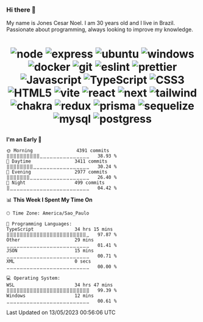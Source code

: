 ### Hi there 👋

My name is Jones Cesar Noel. I am 30 years old and I live in Brazil.
Passionate about programming, always looking to improve my knowledge.


<h1 align="center">
 
 ![node](https://img.shields.io/badge/Node.js-339933?style=for-the-badge&logo=nodedotjs&logoColor=white)
 ![express](https://img.shields.io/badge/Express.js-000000?style=for-the-badge&logo=express&logoColor=white)
 ![ubuntu](https://img.shields.io/badge/Ubuntu-E95420?style=for-the-badge&logo=ubuntu&logoColor=white)
 ![windows](https://img.shields.io/badge/Windows-0078D6?style=for-the-badge&logo=windows&logoColor=white)
 ![docker](https://img.shields.io/badge/Docker-2496ED?style=for-the-badge&logo=docker&logoColor=white)
 ![git](https://img.shields.io/badge/GIT-E44C30?style=for-the-badge&logo=git&logoColor=white)
 ![eslint](https://img.shields.io/badge/eslint-3A33D1?style=for-the-badge&logo=eslint&logoColor=white)
 ![prettier](https://img.shields.io/badge/prettier-1A2C34?style=for-the-badge&logo=prettier&logoColor=F7BA3E)
 ![Javascript](https://img.shields.io/badge/JavaScript-323330?style=for-the-badge&logo=javascript&logoColor=F7DF1E)
 ![TypeScript](https://img.shields.io/badge/TypeScript-007ACC?style=for-the-badge&logo=typescript&logoColor=white)
 ![CSS3](https://img.shields.io/badge/CSS3-1572B6?style=for-the-badge&logo=css3&logoColor=white)
 ![HTML5](https://img.shields.io/badge/HTML5-E34F26?style=for-the-badge&logo=html5&logoColor=white)
 ![vite](https://img.shields.io/badge/Vite-B73BFE?style=for-the-badge&logo=vite&logoColor=FFD62E)
 ![react](https://img.shields.io/badge/React-20232A?style=for-the-badge&logo=react&logoColor=61DAFB)
 ![next](https://img.shields.io/badge/next.js-000000?style=for-the-badge&logo=nextdotjs&logoColor=white)
 ![tailwind](https://img.shields.io/badge/Tailwind_CSS-38B2AC?style=for-the-badge&logo=tailwind-css&logoColor=white)
 ![chakra](https://img.shields.io/badge/Chakra--UI-319795?style=for-the-badge&logo=chakra-ui&logoColor=white)
 ![redux](https://img.shields.io/badge/Redux-593D88?style=for-the-badge&logo=redux&logoColor=white)
 ![prisma](https://img.shields.io/badge/Prisma-3982CE?style=for-the-badge&logo=Prisma&logoColor=white)
 ![sequelize](https://img.shields.io/badge/Sequelize-52B0E7?style=for-the-badge&logo=Sequelize&logoColor=white)
 ![mysql](https://img.shields.io/badge/MySQL-005C84?style=for-the-badge&logo=mysql&logoColor=white)
 ![postgress](https://img.shields.io/badge/PostgreSQL-316192?style=for-the-badge&logo=postgresql&logoColor=white)
 
</h1>


<!--START_SECTION:waka-->
**I'm an Early 🐤** 

```text
🌞 Morning                4391 commits        ⣿⣿⣿⣿⣿⣿⣿⣿⣿⣿⣀⣀⣀⣀⣀⣀⣀⣀⣀⣀⣀⣀⣀⣀⣀   38.93 % 
🌆 Daytime                3411 commits        ⣿⣿⣿⣿⣿⣿⣿⣿⣀⣀⣀⣀⣀⣀⣀⣀⣀⣀⣀⣀⣀⣀⣀⣀⣀   30.24 % 
🌃 Evening                2977 commits        ⣿⣿⣿⣿⣿⣿⣿⣀⣀⣀⣀⣀⣀⣀⣀⣀⣀⣀⣀⣀⣀⣀⣀⣀⣀   26.40 % 
🌙 Night                  499 commits         ⣿⣀⣀⣀⣀⣀⣀⣀⣀⣀⣀⣀⣀⣀⣀⣀⣀⣀⣀⣀⣀⣀⣀⣀⣀   04.42 % 
```


📊 **This Week I Spent My Time On** 

```text
🕑︎ Time Zone: America/Sao_Paulo

💬 Programming Languages: 
TypeScript               34 hrs 15 mins      ⣿⣿⣿⣿⣿⣿⣿⣿⣿⣿⣿⣿⣿⣿⣿⣿⣿⣿⣿⣿⣿⣿⣿⣿⣀   97.87 % 
Other                    29 mins             ⣀⣀⣀⣀⣀⣀⣀⣀⣀⣀⣀⣀⣀⣀⣀⣀⣀⣀⣀⣀⣀⣀⣀⣀⣀   01.41 % 
JSON                     15 mins             ⣀⣀⣀⣀⣀⣀⣀⣀⣀⣀⣀⣀⣀⣀⣀⣀⣀⣀⣀⣀⣀⣀⣀⣀⣀   00.71 % 
XML                      0 secs              ⣀⣀⣀⣀⣀⣀⣀⣀⣀⣀⣀⣀⣀⣀⣀⣀⣀⣀⣀⣀⣀⣀⣀⣀⣀   00.00 % 

💻 Operating System: 
WSL                      34 hrs 47 mins      ⣿⣿⣿⣿⣿⣿⣿⣿⣿⣿⣿⣿⣿⣿⣿⣿⣿⣿⣿⣿⣿⣿⣿⣿⣿   99.39 % 
Windows                  12 mins             ⣀⣀⣀⣀⣀⣀⣀⣀⣀⣀⣀⣀⣀⣀⣀⣀⣀⣀⣀⣀⣀⣀⣀⣀⣀   00.61 % 
```


 Last Updated on 13/05/2023 00:56:06 UTC
<!--END_SECTION:waka-->
